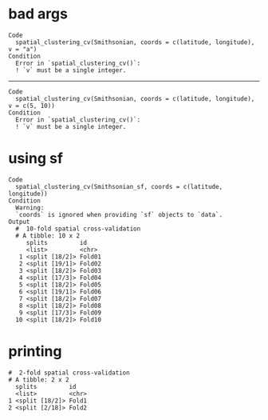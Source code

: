 # bad args

    Code
      spatial_clustering_cv(Smithsonian, coords = c(latitude, longitude), v = "a")
    Condition
      Error in `spatial_clustering_cv()`:
      ! `v` must be a single integer.

---

    Code
      spatial_clustering_cv(Smithsonian, coords = c(latitude, longitude), v = c(5, 10))
    Condition
      Error in `spatial_clustering_cv()`:
      ! `v` must be a single integer.

# using sf

    Code
      spatial_clustering_cv(Smithsonian_sf, coords = c(latitude, longitude))
    Condition
      Warning:
      `coords` is ignored when providing `sf` objects to `data`.
    Output
      #  10-fold spatial cross-validation 
      # A tibble: 10 x 2
         splits         id    
         <list>         <chr> 
       1 <split [18/2]> Fold01
       2 <split [19/1]> Fold02
       3 <split [18/2]> Fold03
       4 <split [17/3]> Fold04
       5 <split [18/2]> Fold05
       6 <split [19/1]> Fold06
       7 <split [18/2]> Fold07
       8 <split [18/2]> Fold08
       9 <split [17/3]> Fold09
      10 <split [18/2]> Fold10

# printing

    #  2-fold spatial cross-validation 
    # A tibble: 2 x 2
      splits         id   
      <list>         <chr>
    1 <split [18/2]> Fold1
    2 <split [2/18]> Fold2

